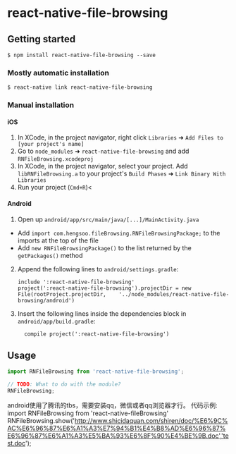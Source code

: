 
# react-native-file-browsing

## Getting started

`$ npm install react-native-file-browsing --save`

### Mostly automatic installation

`$ react-native link react-native-file-browsing`

### Manual installation


#### iOS

1. In XCode, in the project navigator, right click `Libraries` ➜ `Add Files to [your project's name]`
2. Go to `node_modules` ➜ `react-native-file-browsing` and add `RNFileBrowsing.xcodeproj`
3. In XCode, in the project navigator, select your project. Add `libRNFileBrowsing.a` to your project's `Build Phases` ➜ `Link Binary With Libraries`
4. Run your project (`Cmd+R`)<

#### Android

1. Open up `android/app/src/main/java/[...]/MainActivity.java`
  - Add `import com.hengsoo.fileBrowsing.RNFileBrowsingPackage;` to the imports at the top of the file
  - Add `new RNFileBrowsingPackage()` to the list returned by the `getPackages()` method
2. Append the following lines to `android/settings.gradle`:
  	```
  	include ':react-native-file-browsing'
  	project(':react-native-file-browsing').projectDir = new File(rootProject.projectDir, 	'../node_modules/react-native-file-browsing/android')
  	```
3. Insert the following lines inside the dependencies block in `android/app/build.gradle`:
  	```
      compile project(':react-native-file-browsing')
  	```


## Usage
```javascript
import RNFileBrowsing from 'react-native-file-browsing';

// TODO: What to do with the module?
RNFileBrowsing;
```
android使用了腾讯的tbs，需要安装qq，微信或者qq浏览器才行。
代码示例:
import RNFileBrowsing from 'react-native-fileBrowsing'
RNFileBrowsing.show('http://www.shicidaquan.com/shiren/doc/%E6%9C%AC%E6%96%87%E6%A1%A3%E7%94%B1%E4%B8%AD%E6%96%87%E6%96%87%E6%A1%A3%E5%BA%93%E6%8F%90%E4%BE%9B.doc','test.doc');
  
